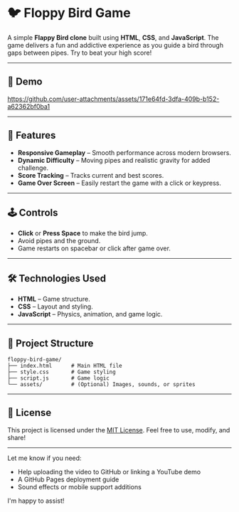 # 🐦 Floppy Bird Game

A simple **Flappy Bird clone** built using **HTML**, **CSS**, and **JavaScript**. The game delivers a fun and addictive experience as you guide a bird through gaps between pipes. Try to beat your high score!

---

## 🎥 Demo

https://github.com/user-attachments/assets/171e64fd-3dfa-409b-b152-a62362bf0ba1

---

## 🚀 Features

* **Responsive Gameplay** – Smooth performance across modern browsers.
* **Dynamic Difficulty** – Moving pipes and realistic gravity for added challenge.
* **Score Tracking** – Tracks current and best scores.
* **Game Over Screen** – Easily restart the game with a click or keypress.

---

## 🕹️ Controls

* **Click** or **Press Space** to make the bird jump.
* Avoid pipes and the ground.
* Game restarts on spacebar or click after game over.

---

## 🛠️ Technologies Used

* **HTML** – Game structure.
* **CSS** – Layout and styling.
* **JavaScript** – Physics, animation, and game logic.

---

## 📂 Project Structure

```
floppy-bird-game/
├── index.html      # Main HTML file
├── style.css       # Game styling
├── script.js       # Game logic
└── assets/         # (Optional) Images, sounds, or sprites
```

---

## 📄 License

This project is licensed under the [MIT License](./LICENSE).
Feel free to use, modify, and share!

---

Let me know if you need:

* Help uploading the video to GitHub or linking a YouTube demo
* A GitHub Pages deployment guide
* Sound effects or mobile support additions

I'm happy to assist!
